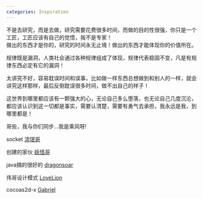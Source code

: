 ```yaml
---
categories: Inspiration
---
```


不是去研究，而是去做，研究需要花费很多时间，而做的目的性很强，你只是一个工匠，工匠应该有自己的觉悟，我不是专家！<br>
做出的东西才是你的，研究的时间永无止境！做出的东西才能体现你的价值所在。


规律既是漏洞，人类社会通过各种规律组成了体现，规律代表稳固不变，凡是有规律东西必定有它的漏洞！



太讲究不好，容易耽误时间和误事，比如做一样东西总想做到和别人的一样，就会讲究这样那样，最后反倒耽误很多时间，做不出自己的样子！


这世界到哪里都应该有一颗强大的心，无论自己多么堕落，也无论自己几度沉沦，都应该认识到这一切都是事实，需要认清楚，需要有勇气去承担，我永远是我，到哪里都是！


哥些，我与你们同步...我是乘风呀!

socket
[流氓哥](http://blog.csdn.net/zhu410289616)

创建的家伙
[妖怪哥](http://blog.csdn.net/yt7589/)

java搞的很好的
[dragonsoar](http://dragonsoar.iteye.com)

伟哥设计模式
[LoveLion](http://blog.csdn.net/lovelion/article/details/17517213)

cocoas2d-x
[Gabriel](http://blog.csdn.net/gf771115)